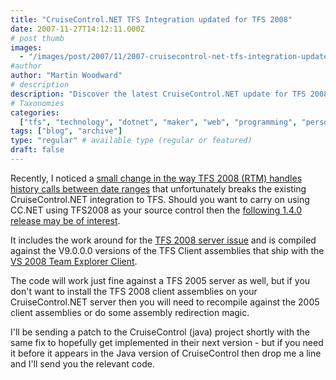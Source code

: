 ```yaml
---
title: "CruiseControl.NET TFS Integration updated for TFS 2008"
date: 2007-11-27T14:12:11.000Z
# post thumb
images:
  - "/images/post/2007/11/2007-cruisecontrol-net-tfs-integration-updated-for-tfs-2008.jpg"
#author
author: "Martin Woodward"
# description
description: "Discover the latest CruiseControl.NET update for TFS 2008, featuring a workaround for history call issues to ensure seamless integration."
# Taxonomies
categories:
  ["tfs", "technology", "dotnet", "maker", "web", "programming", "personal"]
tags: ["blog", "archive"]
type: "regular" # available type (regular or featured)
draft: false
---
```


Recently, I noticed a [small change in the way TFS 2008 (RTM) handles history calls between date ranges](http://connect.microsoft.com/VisualStudio/feedback/ViewFeedback.aspx?FeedbackID=312511) that unfortunately breaks the existing CruiseControl.NET integration to TFS. Should you want to carry on using CC.NET using TFS2008 as your source control then the [following 1.4.0 release may be of interest](http://www.codeplex.com/TFSCCNetPlugin/Release/ProjectReleases.aspx?ReleaseId=1816).

It includes the work around for the [TFS 2008 server issue](http://connect.microsoft.com/VisualStudio/feedback/ViewFeedback.aspx?FeedbackID=312511) and is compiled against the V9.0.0.0 versions of the TFS Client assemblies that ship with the [VS 2008 Team Explorer Client](http://www.microsoft.com/downloads/details.aspx?familyid=0ed12659-3d41-4420-bbb0-a46e51bfca86&displaylang=en).

The code will work just fine against a TFS 2005 server as well, but if you don't want to install the TFS 2008 client assemblies on your CruiseControl.NET server then you will need to recompile against the 2005 client assemblies or do some assembly redirection magic.

I'll be sending a patch to the CruiseControl (java) project shortly with the same fix to hopefully get implemented in their next version - but if you need it before it appears in the Java version of CruiseControl then drop me a line and I'll send you the relevant code.
